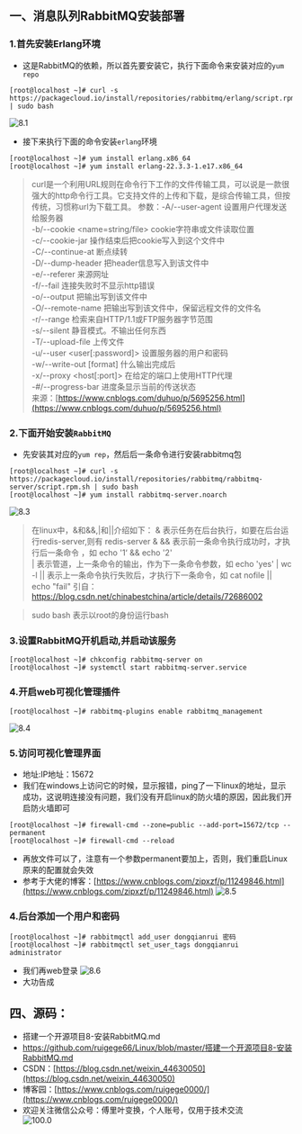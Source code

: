 
## 一、消息队列RabbitMQ安装部署
### 1.首先安装Erlang环境
- 这是RabbitMQ的依赖，所以首先要安装它，执行下面命令来安装对应的`yum repo`
```Linux
[root@localhost ~]# curl -s https://packagecloud.io/install/repositories/rabbitmq/erlang/script.rpm.sh | sudo bash
```
![8.1](https://img-blog.csdnimg.cn/20200809132807991.png?x-oss-process=image/watermark,type_ZmFuZ3poZW5naGVpdGk,shadow_10,text_aHR0cHM6Ly9ibG9nLmNzZG4ubmV0L3dlaXhpbl80NDYzMDA1MA==,size_16,color_FFFFFF,t_70)
- 接下来执行下面的命令安装`erlang`环境
```Linux
[root@localhost ~]# yum install erlang.x86_64 
[root@localhost ~]# yum install erlang-22.3.3-1.e17.x86_64

```


> curl是一个利用URL规则在命令行下工作的文件传输工具，可以说是一款很强大的http命令行工具。它支持文件的上传和下载，是综合传输工具，但按传统，习惯称url为下载工具。
> 参数：-A/--user-agent <string>              设置用户代理发送给服务器\
-b/--cookie <name=string/file>    cookie字符串或文件读取位置\
-c/--cookie-jar <file>                    操作结束后把cookie写入到这个文件中\
-C/--continue-at <offset>            断点续转\
-D/--dump-header <file>              把header信息写入到该文件中\
-e/--referer                                  来源网址\
-f/--fail                                          连接失败时不显示http错误\
-o/--output                                  把输出写到该文件中\
-O/--remote-name                      把输出写到该文件中，保留远程文件的文件名\
-r/--range <range>                      检索来自HTTP/1.1或FTP服务器字节范围\
-s/--silent                                    静音模式。不输出任何东西\
-T/--upload-file <file>                  上传文件\
-u/--user <user[:password]>      设置服务器的用户和密码\
-w/--write-out [format]                什么输出完成后\
-x/--proxy <host[:port]>              在给定的端口上使用HTTP代理\
-#/--progress-bar                        进度条显示当前的传送状态\
来源：[https://www.cnblogs.com/duhuo/p/5695256.html](https://www.cnblogs.com/duhuo/p/5695256.html)

### 2.下面开始安装`RabbitMQ`
- 先安装其对应的`yum rep`，然后后一条命令进行安装rabbitmq包
```Linux
[root@localhost ~]# curl -s https://packagecloud.io/install/repositories/rabbitmq/rabbitmq-server/script.rpm.sh | sudo bash
[root@localhost ~]# yum install rabbitmq-server.noarch 
```
![8.3](https://img-blog.csdnimg.cn/20200809144407802.png?x-oss-process=image/watermark,type_ZmFuZ3poZW5naGVpdGk,shadow_10,text_aHR0cHM6Ly9ibG9nLmNzZG4ubmV0L3dlaXhpbl80NDYzMDA1MA==,size_16,color_FFFFFF,t_70)

> 在linux中，&和&&,|和||介绍如下：
&  表示任务在后台执行，如要在后台运行redis-server,则有  redis-server &
&& 表示前一条命令执行成功时，才执行后一条命令 ，如 echo '1‘ && echo '2'    
| 表示管道，上一条命令的输出，作为下一条命令参数，如 echo 'yes' | wc -l
|| 表示上一条命令执行失败后，才执行下一条命令，如 cat nofile || echo "fail"
引自：[https://blog.csdn.net/chinabestchina/article/details/72686002 ](https://blog.csdn.net/chinabestchina/article/details/72686002)

> sudo bash 表示以root的身份运行bash
### 3.设置RabbitMQ开机启动,并启动该服务
```Linux
[root@localhost ~]# chkconfig rabbitmq-server on
[root@localhost ~]# systemctl start rabbitmq-server.service 
```
### 4.开启web可视化管理插件
```Linux
[root@localhost ~]# rabbitmq-plugins enable rabbitmq_management
```
![8.4](https://img-blog.csdnimg.cn/20200809144827627.png?x-oss-process=image/watermark,type_ZmFuZ3poZW5naGVpdGk,shadow_10,text_aHR0cHM6Ly9ibG9nLmNzZG4ubmV0L3dlaXhpbl80NDYzMDA1MA==,size_16,color_FFFFFF,t_70)
### 5.访问可视化管理界面
- 地址:IP地址：15672
- 我们在windows上访问它的时候，显示报错，ping了一下linux的地址，显示成功，这说明连接没有问题，我们没有开启linux的防火墙的原因，因此我们开启防火墙即可
```Linux
[root@localhost ~]# firewall-cmd --zone=public --add-port=15672/tcp --permanent
[root@localhost ~]# firewall-cmd --reload
```
- 再放文件可以了，注意有一个参数permanent要加上，否则，我们重启Linux原来的配置就会失效
- 参考于大佬的博客：[https://www.cnblogs.com/zipxzf/p/11249846.html](https://www.cnblogs.com/zipxzf/p/11249846.html)
![8.5](https://img-blog.csdnimg.cn/20200809150503808.png?x-oss-process=image/watermark,type_ZmFuZ3poZW5naGVpdGk,shadow_10,text_aHR0cHM6Ly9ibG9nLmNzZG4ubmV0L3dlaXhpbl80NDYzMDA1MA==,size_16,color_FFFFFF,t_70)
### 4.后台添加一个用户和密码
```Linux
[root@localhost ~]# rabbitmqctl add_user dongqianrui 密码
[root@localhost ~]# rabbitmqctl set_user_tags dongqianrui administrator
```
- 我们再web登录
![8.6](https://img-blog.csdnimg.cn/20200809150807155.png?x-oss-process=image/watermark,type_ZmFuZ3poZW5naGVpdGk,shadow_10,text_aHR0cHM6Ly9ibG9nLmNzZG4ubmV0L3dlaXhpbl80NDYzMDA1MA==,size_16,color_FFFFFF,t_70)
- 大功告成
## 四、源码：
- 搭建一个开源项目8-安装RabbitMQ.md
- https://github.com/ruigege66/Linux/blob/master/搭建一个开源项目8-安装RabbitMQ.md
- CSDN：[https://blog.csdn.net/weixin_44630050](https://blog.csdn.net/weixin_44630050)
- 博客园：[https://www.cnblogs.com/ruigege0000/](https://www.cnblogs.com/ruigege0000/)
- 欢迎关注微信公众号：傅里叶变换，个人账号，仅用于技术交流\
![100.0](https://img-blog.csdnimg.cn/20200808233919811.png?x-oss-process=image/watermark,type_ZmFuZ3poZW5naGVpdGk,shadow_10,text_aHR0cHM6Ly9ibG9nLmNzZG4ubmV0L3dlaXhpbl80NDYzMDA1MA==,size_16,color_FFFFFF,t_70)

